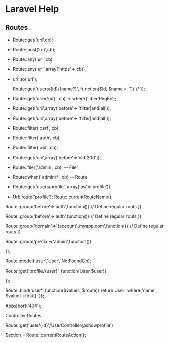 # Laravel Help

## Routes
- Route::get('uri',cb);
- Route::post('uri',cb);
- Route::any('uri',cb);
- Route::any('uri',array('https'=> cb));
- url::to('uri');

	Route::get('users/{id}/{name?}', function($id, $name = ''){
		// 
	});

- Route::get('user/{id}', cb) -> where('id'=>'RegEx');


- Route::get('uri',array('before'=> 'filter|and|all'));
- Route::get('uri',array('before'=> 'filter|and|all'));

- Route::filter('csrf', cb);
- Route::filter('auth', cb);
- Route::filter('old', cb);
- Route::get('uri',array('before'=>'old:200'));

- Route::filer('admin', cb); -- Filer 
- Route::when('admin/*', cb) -- Route

- Route::get('users/profile', array('as'=>'profile'))
- Url::route('profile');
 Route::currentRouteName();

Route::group('before'=>'auth',function(){
	// Define regular routs
})

Route::group('before'=>'auth',function(){
	// Define regular routs
})

Route::group('domain'=>'{account}.myapp.com',function(){
	// Define regular routs
})

Route::group('prefix'=>'admin',function(){
	
});

Route::model('user','User', NotFoundCb);

Route::get('profile/{user}', function(User $user){
	
});

Route::bind('user', function($values, $route){
	return User::where('name', $value)->first();
});

App:abort('404');

Controller Routes

Route::get('user/{id}','UserController@showprofile')


$action = Route::currentRouteAction();

